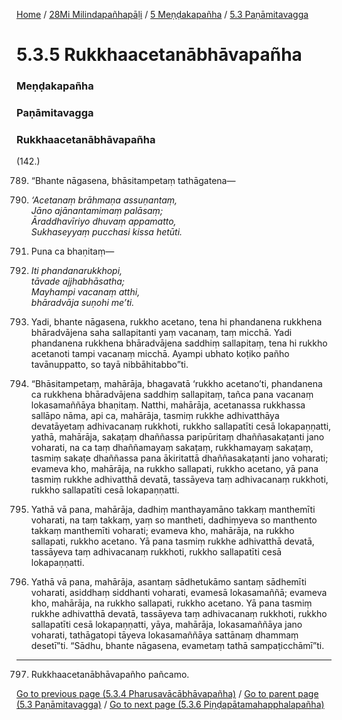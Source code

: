 
[Home](/) / [28Mi Milindapañhapāḷi](../../../28Mi.md) / [5 Meṇḍakapañha](../../5.md) / [5.3 Paṇāmitavagga](../5.3.md)

# 5.3.5 Rukkhaacetanābhāvapañha

### Meṇḍakapañha

### Paṇāmitavagga

### Rukkhaacetanābhāvapañha

(142.)

789. “Bhante nāgasena, bhāsitampetaṃ tathāgatena—

790. _‘Acetanaṃ brāhmaṇa assuṇantaṃ,_  
_Jāno ajānantamimaṃ palāsaṃ;_  
_Āraddhavīriyo dhuvaṃ appamatto,_  
_Sukhaseyyaṃ pucchasi kissa hetūti._  


791. Puna ca bhaṇitaṃ—

792. _Iti phandanarukkhopi,_  
_tāvade ajjhabhāsatha;_  
_Mayhampi vacanaṃ atthi,_  
_bhāradvāja suṇohi me’ti._  


793. Yadi, bhante nāgasena, rukkho acetano, tena hi phandanena rukkhena bhāradvājena saha sallapitanti yaṃ vacanaṃ, taṃ micchā. Yadi phandanena rukkhena bhāradvājena saddhiṃ sallapitaṃ, tena hi rukkho acetanoti tampi vacanaṃ micchā. Ayampi ubhato koṭiko pañho tavānuppatto, so tayā nibbāhitabbo”ti.

794. “Bhāsitampetaṃ, mahārāja, bhagavatā ‘rukkho acetano’ti, phandanena ca rukkhena bhāradvājena saddhiṃ sallapitaṃ, tañca pana vacanaṃ lokasamaññāya bhaṇitaṃ. Natthi, mahārāja, acetanassa rukkhassa sallāpo nāma, api ca, mahārāja, tasmiṃ rukkhe adhivatthāya devatāyetaṃ adhivacanaṃ rukkhoti, rukkho sallapatīti cesā lokapaṇṇatti, yathā, mahārāja, sakaṭaṃ dhaññassa paripūritaṃ dhaññasakaṭanti jano voharati, na ca taṃ dhaññamayaṃ sakaṭaṃ, rukkhamayaṃ sakaṭaṃ, tasmiṃ sakaṭe dhaññassa pana ākiritattā dhaññasakaṭanti jano voharati; evameva kho, mahārāja, na rukkho sallapati, rukkho acetano, yā pana tasmiṃ rukkhe adhivatthā devatā, tassāyeva taṃ adhivacanaṃ rukkhoti, rukkho sallapatīti cesā lokapaṇṇatti.

795. Yathā vā pana, mahārāja, dadhiṃ manthayamāno takkaṃ manthemīti voharati, na taṃ takkaṃ, yaṃ so mantheti, dadhiṃyeva so manthento takkaṃ manthemīti voharati; evameva kho, mahārāja, na rukkho sallapati, rukkho acetano. Yā pana tasmiṃ rukkhe adhivatthā devatā, tassāyeva taṃ adhivacanaṃ rukkhoti, rukkho sallapatīti cesā lokapaṇṇatti.

796. Yathā vā pana, mahārāja, asantaṃ sādhetukāmo santaṃ sādhemīti voharati, asiddhaṃ siddhanti voharati, evamesā lokasamaññā; evameva kho, mahārāja, na rukkho sallapati, rukkho acetano. Yā pana tasmiṃ rukkhe adhivatthā devatā, tassāyeva taṃ adhivacanaṃ rukkhoti, rukkho sallapatīti cesā lokapaṇṇatti, yāya, mahārāja, lokasamaññāya jano voharati, tathāgatopi tāyeva lokasamaññāya sattānaṃ dhammaṃ desetī”ti. “Sādhu, bhante nāgasena, evametaṃ tathā sampaṭicchāmī”ti.

---

797. Rukkhaacetanābhāvapañho pañcamo.



[Go to previous page (5.3.4 Pharusavācābhāvapañha)](5.3.4.md) / [Go to parent page (5.3 Paṇāmitavagga)](../5.3.md) / [Go to next page (5.3.6 Piṇḍapātamahapphalapañha)](5.3.6.md)


